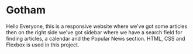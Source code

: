 # Gotham
Hello Everyone, this is a responsive website where we've got some articles then on the right side we've got sidebar where we have a search field for finding articles, a calendar and the Popular News section.
HTML, CSS and Flexbox is used in this project. 
